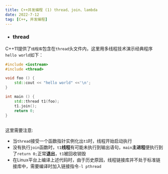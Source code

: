 ```yaml
---
title: C++并发编程 (1) thread、join、lambda
date: 2022-7-12
tag: [C++, 并发编程]
---
```

- ### thread 
C++11提供了``线程库``包含在`thread`头文件内，这里用多线程技术演示经典程序`hello world`如下：

```cpp 
#include <iostream>
#include <thread>

void foo () {
    std::cout << "hello world" <<'\n';
}

int main () {
    std::thread t1(foo);
    t1.join();
    return 0;
} 
 
```

这里需要注意:

- 当`thread`接受一个函数指针实例化出`t1`时，线程开始启动执行
- 没有执行`join`函数时，`t1`**线程**有可能未执行到输出语句，`main`**主进程**便执行到了`return 0;`正常**退出**，`t1`被回收销毁
- 在Linux平台上编译上述代码时，由于历史原因，线程链接库并不处于标准链接库中，需要编译时加入链接指令`-l pthread`